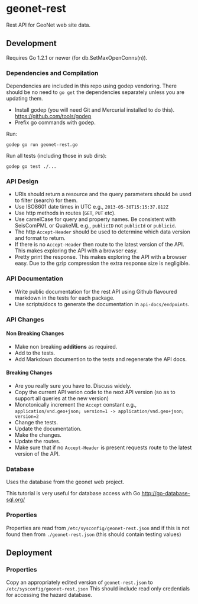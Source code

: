 # geonet-rest

Rest API for GeoNet web site data.


## Development 

Requires Go 1.2.1 or newer (for db.SetMaxOpenConns(n)).

### Dependencies and Compilation

Dependencies are included in this repo using godep vendoring.  There should be no need to `go get` the dependencies 
separately unless you are updating them.

* Install godep (you will need Git and Mercurial installed to do this). https://github.com/tools/godep
* Prefix go commands with godep.

Run:

```godep go run geonet-rest.go```

Run all tests (including those in sub dirs):

```godep go test ./...```

### API Design

* URIs should return a resource and the query parameters should be used to filter (search) for them.
* Use ISO8601 date times in UTC e.g., `2013-05-30T15:15:37.812Z`
* Use http methods in routes (`GET`, `PUT` etc).
* Use camelCase for query and property names.  Be consistent with SeisComPML or QuakeML e.g., `publicID` not `publicId` or `publicid`.
* The  http `Accept-Header` should be used to determine which data version and format to return.
* If there is no `Accept-Header` then route to the latest version of the API. This makes exploring the API with a browser easy.
* Pretty print the response.  This makes exploring the API with a browser easy.  Due to the gzip compression the extra response size is negligible.

### API Documentation

* Write public documentation for the rest API using Github flavoured markdown in the tests for each package. 
* Use scripts/docs to generate the documentation in `api-docs/endpoints`.

### API Changes

#### Non Breaking Changes

* Make non breaking **additions** as required.
* Add to the tests.
* Add Markdown documention to the tests and regenerate the API docs.

#### Breaking Changes

* Are you really sure you have to.  Discuss widely.
* Copy the current API verion code to the next API version (so as to support all queries at the new version)
* Monotonically increment the `Accept` constant e.g., `application/vnd.geo+json; version=1 -> application/vnd.geo+json; version=2`
* Change the tests.  
* Update the documentation.  
* Make the changes.  
* Update the routes.  
* Make sure that if no `Accept-Header` is present requests route to the latest version of the API.


### Database

Uses the database from the geonet web project.

This tutorial is very useful for database access with Go http://go-database-sql.org/

### Properties

Properties are read from `/etc/sysconfig/geonet-rest.json` and if this is not found then from `./geonet-rest.json` (this should contain testing values)

## Deployment

### Properties 

Copy an appropriately edited version of `geonet-rest.json` to `/etc/sysconfig/geonet-rest.json`  This should include read only credentials for accessing the hazard database.